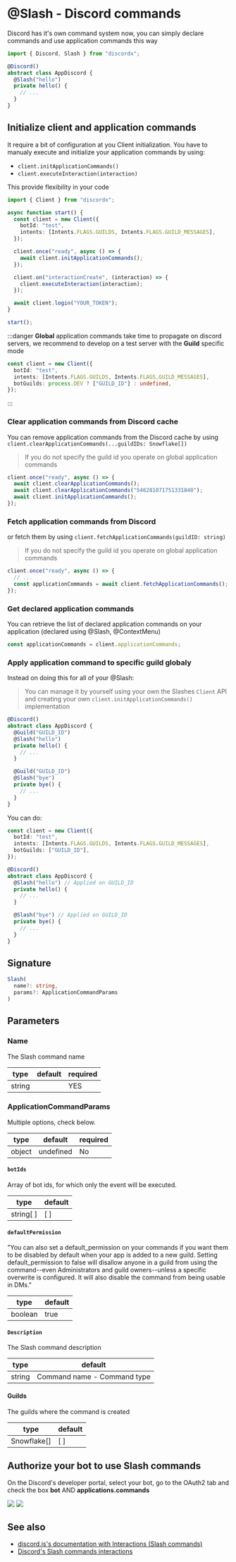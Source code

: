 # @Slash - Discord commands

Discord has it's own command system now, you can simply declare commands and use application commands this way

```ts
import { Discord, Slash } from "discordx";

@Discord()
abstract class AppDiscord {
  @Slash("hello")
  private hello() {
    // ...
  }
}
```

## Initialize client and application commands

It require a bit of configuration at you Client initialization.
You have to manualy execute and initialize your application commands by using:

- `client.initApplicationCommands()`
- `client.executeInteraction(interaction)`

This provide flexibility in your code

```ts
import { Client } from "discordx";

async function start() {
  const client = new Client({
    botId: "test",
    intents: [Intents.FLAGS.GUILDS, Intents.FLAGS.GUILD_MESSAGES],
  });

  client.once("ready", async () => {
    await client.initApplicationCommands();
  });

  client.on("interactionCreate", (interaction) => {
    client.executeInteraction(interaction);
  });

  await client.login("YOUR_TOKEN");
}

start();
```

:::danger
**Global** application commands take time to propagate on discord servers, we recommend to develop on a test server with the **Guild** specific mode

```ts
const client = new Client({
  botId: "test",
  intents: [Intents.FLAGS.GUILDS, Intents.FLAGS.GUILD_MESSAGES],
  botGuilds: process.DEV ? ["GUILD_ID"] : undefined,
});
```

:::

### Clear application commands from Discord cache

You can remove application commands from the Discord cache by using `client.clearApplicationCommands(...guildIDs: Snowflake[])`

> If you do not specify the guild id you operate on global application commands

```ts
client.once("ready", async () => {
  await client.clearApplicationCommands();
  await client.clearApplicationCommands("546281071751331840");
  await client.initApplicationCommands();
});
```

### Fetch application commands from Discord

or fetch them by using `client.fetchApplicationCommands(guildID: string)`

> If you do not specify the guild id you operate on global application commands

```ts
client.once("ready", async () => {
  // ...
  const applicationCommands = await client.fetchApplicationCommands();
});
```

### Get declared application commands

You can retrieve the list of declared application commands on your application (declared using @Slash, @ContextMenu)

```ts
const applicationCommands = client.applicationCommands;
```

### Apply application command to specific guild globaly

Instead on doing this for all of your @Slash:

> You can manage it by yourself using your own the Slashes `Client` API and creating your own `client.initApplicationCommands()` implementation

```ts
@Discord()
abstract class AppDiscord {
  @Guild("GUILD_ID")
  @Slash("hello")
  private hello() {
    // ...
  }

  @Guild("GUILD_ID")
  @Slash("bye")
  private bye() {
    // ...
  }
}
```

You can do:

```ts
const client = new Client({
  botId: "test",
  intents: [Intents.FLAGS.GUILDS, Intents.FLAGS.GUILD_MESSAGES],
  botGuilds: ["GUILD_ID"],
});
```

```ts
@Discord()
abstract class AppDiscord {
  @Slash("hello") // Applied on GUILD_ID
  private hello() {
    // ...
  }

  @Slash("bye") // Applied on GUILD_ID
  private bye() {
    // ...
  }
}
```

## Signature

```ts
Slash(
  name?: string,
  params?: ApplicationCommandParams
)
```

## Parameters

### Name

The Slash command name

| type   | default | required |
| ------ | ------- | -------- |
| string |         | YES      |

### ApplicationCommandParams

Multiple options, check below.

| type   | default   | required |
| ------ | --------- | -------- |
| object | undefined | No       |

#### `botIds`

Array of bot ids, for which only the event will be executed.

| type      | default |
| --------- | ------- |
| string[ ] | [ ]     |

#### `defaultPermission`

"You can also set a default_permission on your commands if you want them to be disabled by default when your app is added to a new guild. Setting default_permission to false will disallow anyone in a guild from using the command--even Administrators and guild owners--unless a specific overwrite is configured. It will also disable the command from being usable in DMs."

| type    | default |
| ------- | ------- |
| boolean | true    |

#### `Description`

The Slash command description

| type   | default                     |
| ------ | --------------------------- |
| string | Command name - Command type |

#### Guilds

The guilds where the command is created

| type        | default |
| ----------- | ------- |
| Snowflake[] | [ ]     |

## Authorize your bot to use Slash commands

On the Discord's developer portal, select your bot, go to the OAuth2 tab and check the box **bot** AND **applications.commands**

![](../../../static/img/authorize1.png)
![](../../../static/img/authorize2.png)

## See also

- [discord.js's documentation with Interactions (Slash commands)](https://discord.js.org/#/docs/main/master/general/welcome)
- [Discord's Slash commands interactions](https://discord.com/developers/docs/interactions/slash-commands)
